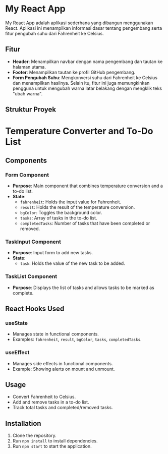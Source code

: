 # My React App

My React App adalah aplikasi sederhana yang dibangun menggunakan React. Aplikasi ini menampilkan informasi dasar tentang pengembang serta fitur pengubah suhu dari Fahrenheit ke Celsius.

## Fitur

- **Header**: Menampilkan navbar dengan nama pengembang dan tautan ke halaman utama.
- **Footer**: Menampilkan tautan ke profil GitHub pengembang.
- **Form Pengubah Suhu**: Mengkonversi suhu dari Fahrenheit ke Celsius dan menampilkan hasilnya. Selain itu, fitur ini juga memungkinkan pengguna untuk mengubah warna latar belakang dengan mengklik teks "ubah warna".

## Struktur Proyek

# Temperature Converter and To-Do List

## Components

### Form Component
- **Purpose**: Main component that combines temperature conversion and a to-do list.
- **State**:
  - `fahrenheit`: Holds the input value for Fahrenheit.
  - `result`: Holds the result of the temperature conversion.
  - `bgColor`: Toggles the background color.
  - `tasks`: Array of tasks in the to-do list.
  - `completedTasks`: Number of tasks that have been completed or removed.

### TaskInput Component
- **Purpose**: Input form to add new tasks.
- **State**:
  - `task`: Holds the value of the new task to be added.

### TaskList Component
- **Purpose**: Displays the list of tasks and allows tasks to be marked as complete.

## React Hooks Used

### useState
- Manages state in functional components.
- Examples: `fahrenheit`, `result`, `bgColor`, `tasks`, `completedTasks`.

### useEffect
- Manages side effects in functional components.
- Example: Showing alerts on mount and unmount.

## Usage
- Convert Fahrenheit to Celsius.
- Add and remove tasks in a to-do list.
- Track total tasks and completed/removed tasks.

## Installation
1. Clone the repository.
2. Run `npm install` to install dependencies.
3. Run `npm start` to start the application.


